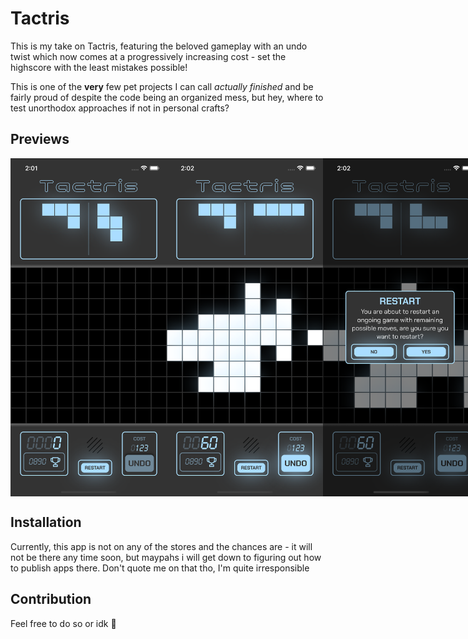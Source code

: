 # Tactris

This is my take on Tactris, featuring the beloved gameplay with an undo twist
which now comes at a progressively increasing cost - set the highscore with the
least mistakes possible!

This is one of the **very** few pet projects I can call _actually finished_ and
be fairly proud of despite the code being an organized mess, but hey, where to
test unorthodox approaches if not in personal crafts?

## Previews

<div style="display: flex">
  <img src="https://raw.githubusercontent.com/SugarF0x/tactris/main/.github/images/1.png?raw=true" alt="1" width="250" />
  <img src="https://raw.githubusercontent.com/SugarF0x/tactris/main/.github/images/2.png?raw=true" alt="2" width="250" />
  <img src="https://raw.githubusercontent.com/SugarF0x/tactris/main/.github/images/3.png?raw=true" alt="3" width="250" />
  <img src="https://raw.githubusercontent.com/SugarF0x/tactris/main/.github/images/4.png?raw=true" alt="4" width="250" />
  <img src="https://raw.githubusercontent.com/SugarF0x/tactris/main/.github/images/5.png?raw=true" alt="5" width="250" />
  <img src="https://raw.githubusercontent.com/SugarF0x/tactris/main/.github/images/6.png?raw=true" alt="6" width="250" />
</div>

## Installation

Currently, this app is not on any of the stores and the chances are - it will not
be there any time soon, but maypahs i will get down to figuring out how to
publish apps there. Don't quote me on that tho, I'm quite irresponsible

## Contribution

Feel free to do so or idk :shrug:
